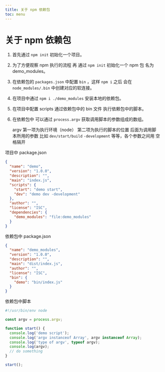 ```yaml
---
title: 关于 npm 依赖包
toc: menu
---
```


# 关于 npm 依赖包

1. 首先通过 `npm init` 初始化一个项目。

2. 为了方便观察 npm 执行的流程 再 通过 `npm init` 初始化一个 npm 包 名为 demo_modules。

3. 在依赖包的 `packages.json` 中配置 `bin` ，这样 `npm i` 之后 会在 `node_modules/.bin` 中创建对应的软连接。

4. 在项目中通过 `npm i ./demo_modules` 安装本地的依赖包。

5. 在项目中配置 scripts 通过依赖包中的 bin 文件 执行依赖包中的脚本。

6. 在依赖包中 可以通过 `process.argv` 获取调用脚本的参数组成的数组。

   argv
   第一项为执行环境（node）
   第二项为执行的脚本的位置
   后面为调用脚本所用的参数 比如 `dev/start/build` `-development` 等等，各个参数之间用 空格隔开


项目中 package.json
```json
{
  "name": "demo",
  "version": "1.0.0",
  "description": "",
  "main": "index.js",
  "scripts": {
    "start": "demo start",
    "dev": "demo dev -development"
  },
  "author": "",
  "license": "ISC",
  "dependencies": {
    "demo_modules": "file:demo_modules"
  }
}
```

依赖包中 package.json
```json
{
  "name": "demo_modules",
  "version": "1.0.0",
  "description": "",
  "main": "dist/index.js",
  "author": "",
  "license": "ISC",
  "bin": {
    "demo": "bin/index.js"
  }
}
```

依赖包中脚本
```js
#!/usr/bin/env node

const argv = process.argv;

function start() {
  console.log('demo script');
  console.log('argv instanceof Array', argv instanceof Array);
  console.log('type of argv', typeof argv);
  console.log(argv);
  // do something
}

start();
```
